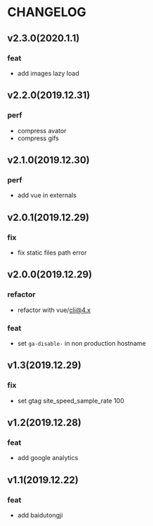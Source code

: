 # CHANGELOG

## v2.3.0(2020.1.1)

### feat

- add images lazy load

## v2.2.0(2019.12.31)

### perf

- compress avator
- compress gifs

## v2.1.0(2019.12.30)

### perf

- add vue in externals

## v2.0.1(2019.12.29)

### fix

- fix static files path error

## v2.0.0(2019.12.29)

### refactor

- refactor with vue/cli@4.x

### feat

- set `ga-disable-` in non production hostname

## v1.3(2019.12.29)

### fix

- set gtag site_speed_sample_rate 100

## v1.2(2019.12.28)

### feat

- add google analytics

## v1.1(2019.12.22)

### feat

- add baidutongji
